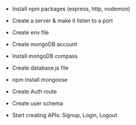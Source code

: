 - Install npm packages (express, http, nodemon)
- Create a server & make it listen to a port

- Create env file
- Create mongoDB account
- Install mongoDB compass
- Create database.js file
- npm install mongoose

- Create Auth route
- Create user schema
- Start creating APIs: Signup, Login, Logout
